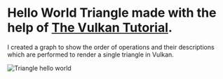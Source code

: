 # Hello World Triangle made with the help of [The Vulkan Tutorial](https://vulkan-tutorial.com/).
I created a graph to show the order of operations and their descriptions which are performed to render a single triangle in Vulkan.

![Triangle hello world](https://github.com/user-attachments/assets/1f20f470-913f-42cc-83b7-8664bcde6fbe)
